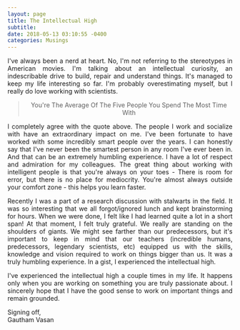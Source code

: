 ```yaml
---
layout: page
title: The Intellectual High
subtitle: 
date: 2018-05-13 03:10:55 -0400
categories: Musings
---
```


<p align="justify"> I've always been a nerd at heart. No, I'm not referring to the stereotypes in American movies. I'm talking about an intellectual curiosity, an indescribable drive to build, repair and understand things. It's managed to keep my life interesting so far. I'm probably overestimating myself, but I really do love working with scientists.  </p>
                                    
<center><blockquote>You're The Average Of The Five People You Spend The Most Time With </blockquote></center>

<p align="justify"> I completely agree with the quote above. The people I work and socialize with have an extraordinary impact on me. I've been fortunate to have worked with some incredibly smart people over the years. I can honestly say that I've never been the smartest person in any room I've ever been in. And that can be an extremely humbling experience. I have a lot of respect and admiration for my colleagues. The great thing about working with intelligent people is that you're always on your toes - There is room for error, but there is no place for mediocrity. You're almost always outside your comfort zone - this helps you learn faster. </p>

<p align="justify">Recently I was a part of a research discussion with stalwarts in the field. It was so interesting that we all forgot/ignored lunch and kept brainstorming for hours. When we were done, I felt like I had learned quite a lot in a short span! At that moment, I felt truly grateful. We really are standing on the shoulders of giants. We might see farther than our predecessors, but it's important to keep in mind that our teachers (incredible humans, predecessors, legendary scientists, etc) equipped us with the skills, knowledge and vision required to work on things bigger than us. It was a truly humbling experience. In a gist, I experienced the intellectual high. </p>

<p align="justify">I've experienced the intellectual high a couple times in my life. It happens only when you are working on something you are truly passionate about. I sincerely hope that I have the good sense to work on important things and remain grounded. </p>

<p> Signing off, <br>
    Gautham Vasan  </p>